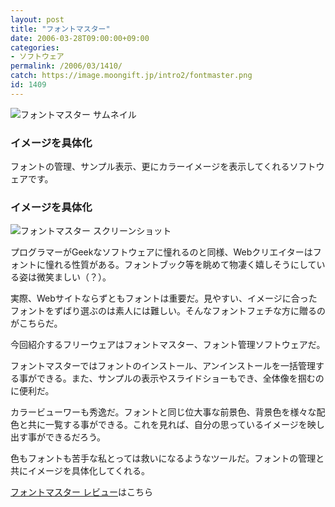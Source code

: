 ```yaml
---
layout: post
title: "フォントマスター"
date: 2006-03-28T09:00:00+09:00
categories:
- ソフトウェア
permalink: /2006/03/1410/
catch: https://image.moongift.jp/intro2/fontmaster.png
id: 1409
---
```

 ![フォントマスター サムネイル](https://image.moongift.jp/intro2/fontmaster.t.png "フォントマスター サムネイル")
  

### イメージを具体化
  
フォントの管理、サンプル表示、更にカラーイメージを表示してくれるソフトウェアです。  
<!--more-->  

### イメージを具体化
  

![フォントマスター スクリーンショット](https://image.moongift.jp/intro2/fontmaster.png "フォントマスター スクリーンショット")

  

プログラマーがGeekなソフトウェアに憧れるのと同様、Webクリエイターはフォントに憧れる性質がある。フォントブック等を眺めて物凄く嬉しそうにしている姿は微笑ましい（？）。

  

実際、Webサイトならずともフォントは重要だ。見やすい、イメージに合ったフォントをずばり選ぶのは素人には難しい。そんなフォントフェチな方に贈るのがこちらだ。

  

今回紹介するフリーウェアはフォントマスター、フォント管理ソフトウェアだ。

  

フォントマスターではフォントのインストール、アンインストールを一括管理する事ができる。また、サンプルの表示やスライドショーもでき、全体像を掴むのに便利だ。

  

カラービューワーも秀逸だ。フォントと同じ位大事な前景色、背景色を様々な配色と共に一覧する事ができる。これを見れば、自分の思っているイメージを映し出す事ができるだろう。

  

色もフォントも苦手な私とっては救いになるようなツールだ。フォントの管理と共にイメージを具体化してくれる。

  

[フォントマスター レビュー](http://fw.moongift.jp/review/i-1413.html)はこちら

